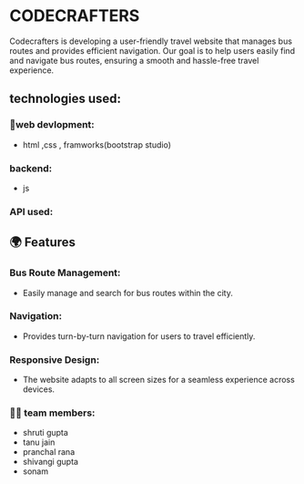 # CODECRAFTERS
Codecrafters is developing a user-friendly travel website that manages bus routes and provides efficient navigation. Our goal is to help users easily find and navigate bus routes, ensuring a smooth and hassle-free travel experience.

## technologies used: 
### 🚀web devlopment:
- html ,css , framworks(bootstrap studio)
 ### backend:
-   js 
### API used: 

## 🌍 Features
### Bus Route Management:
- Easily manage and search for bus routes within the city.
### Navigation:
- Provides turn-by-turn navigation for users to travel efficiently.
### Responsive Design:
- The website adapts to all screen sizes for a seamless experience across devices.


### 👩‍💻 team members:
* shruti gupta
* tanu jain
* pranchal rana
* shivangi gupta
* sonam
